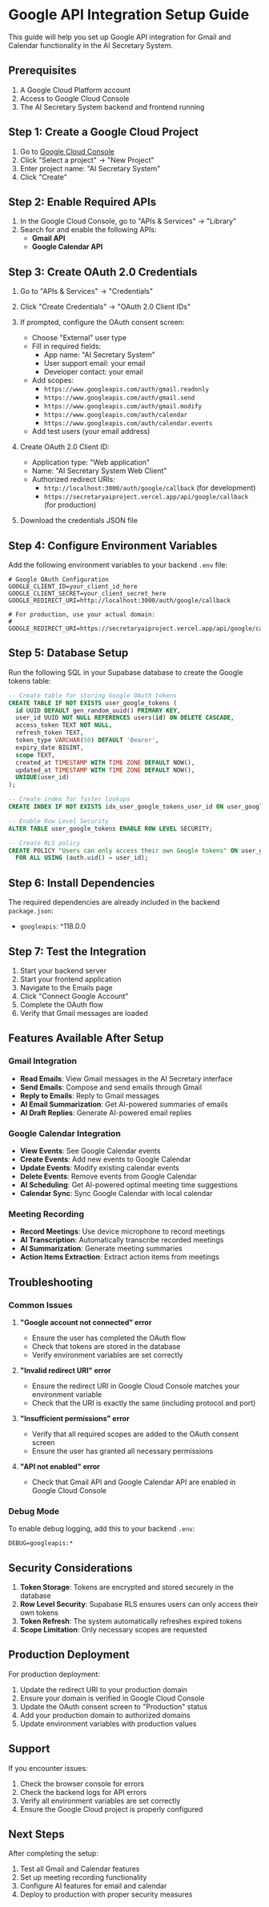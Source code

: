 # Google API Integration Setup Guide

This guide will help you set up Google API integration for Gmail and Calendar functionality in the AI Secretary System.

## Prerequisites

1. A Google Cloud Platform account
2. Access to Google Cloud Console
3. The AI Secretary System backend and frontend running

## Step 1: Create a Google Cloud Project

1. Go to [Google Cloud Console](https://console.cloud.google.com/)
2. Click "Select a project" → "New Project"
3. Enter project name: "AI Secretary System"
4. Click "Create"

## Step 2: Enable Required APIs

1. In the Google Cloud Console, go to "APIs & Services" → "Library"
2. Search for and enable the following APIs:
   - **Gmail API**
   - **Google Calendar API**

## Step 3: Create OAuth 2.0 Credentials

1. Go to "APIs & Services" → "Credentials"
2. Click "Create Credentials" → "OAuth 2.0 Client IDs"
3. If prompted, configure the OAuth consent screen:
   - Choose "External" user type
   - Fill in required fields:
     - App name: "AI Secretary System"
     - User support email: your email
     - Developer contact: your email
   - Add scopes:
     - `https://www.googleapis.com/auth/gmail.readonly`
     - `https://www.googleapis.com/auth/gmail.send`
     - `https://www.googleapis.com/auth/gmail.modify`
     - `https://www.googleapis.com/auth/calendar`
     - `https://www.googleapis.com/auth/calendar.events`
   - Add test users (your email address)

4. Create OAuth 2.0 Client ID:
   - Application type: "Web application"
   - Name: "AI Secretary System Web Client"
   - Authorized redirect URIs:
     - `http://localhost:3000/auth/google/callback` (for development)
     - `https://secretaryaiproject.vercel.app/api/google/callback` (for production)

5. Download the credentials JSON file

## Step 4: Configure Environment Variables

Add the following environment variables to your backend `.env` file:

```env
# Google OAuth Configuration
GOOGLE_CLIENT_ID=your_client_id_here
GOOGLE_CLIENT_SECRET=your_client_secret_here
GOOGLE_REDIRECT_URI=http://localhost:3000/auth/google/callback

# For production, use your actual domain:
# GOOGLE_REDIRECT_URI=https://secretaryaiproject.vercel.app/api/google/callback
```

## Step 5: Database Setup

Run the following SQL in your Supabase database to create the Google tokens table:

```sql
-- Create table for storing Google OAuth tokens
CREATE TABLE IF NOT EXISTS user_google_tokens (
  id UUID DEFAULT gen_random_uuid() PRIMARY KEY,
  user_id UUID NOT NULL REFERENCES users(id) ON DELETE CASCADE,
  access_token TEXT NOT NULL,
  refresh_token TEXT,
  token_type VARCHAR(50) DEFAULT 'Bearer',
  expiry_date BIGINT,
  scope TEXT,
  created_at TIMESTAMP WITH TIME ZONE DEFAULT NOW(),
  updated_at TIMESTAMP WITH TIME ZONE DEFAULT NOW(),
  UNIQUE(user_id)
);

-- Create index for faster lookups
CREATE INDEX IF NOT EXISTS idx_user_google_tokens_user_id ON user_google_tokens(user_id);

-- Enable Row Level Security
ALTER TABLE user_google_tokens ENABLE ROW LEVEL SECURITY;

-- Create RLS policy
CREATE POLICY "Users can only access their own Google tokens" ON user_google_tokens
  FOR ALL USING (auth.uid() = user_id);
```

## Step 6: Install Dependencies

The required dependencies are already included in the backend `package.json`:

- `googleapis`: ^118.0.0

## Step 7: Test the Integration

1. Start your backend server
2. Start your frontend application
3. Navigate to the Emails page
4. Click "Connect Google Account"
5. Complete the OAuth flow
6. Verify that Gmail messages are loaded

## Features Available After Setup

### Gmail Integration
- **Read Emails**: View Gmail messages in the AI Secretary interface
- **Send Emails**: Compose and send emails through Gmail
- **Reply to Emails**: Reply to Gmail messages
- **AI Email Summarization**: Get AI-powered summaries of emails
- **AI Draft Replies**: Generate AI-powered email replies

### Google Calendar Integration
- **View Events**: See Google Calendar events
- **Create Events**: Add new events to Google Calendar
- **Update Events**: Modify existing calendar events
- **Delete Events**: Remove events from Google Calendar
- **AI Scheduling**: Get AI-powered optimal meeting time suggestions
- **Calendar Sync**: Sync Google Calendar with local calendar

### Meeting Recording
- **Record Meetings**: Use device microphone to record meetings
- **AI Transcription**: Automatically transcribe recorded meetings
- **AI Summarization**: Generate meeting summaries
- **Action Items Extraction**: Extract action items from meetings

## Troubleshooting

### Common Issues

1. **"Google account not connected" error**
   - Ensure the user has completed the OAuth flow
   - Check that tokens are stored in the database
   - Verify environment variables are set correctly

2. **"Invalid redirect URI" error**
   - Ensure the redirect URI in Google Cloud Console matches your environment variable
   - Check that the URI is exactly the same (including protocol and port)

3. **"Insufficient permissions" error**
   - Verify that all required scopes are added to the OAuth consent screen
   - Ensure the user has granted all necessary permissions

4. **"API not enabled" error**
   - Check that Gmail API and Google Calendar API are enabled in Google Cloud Console

### Debug Mode

To enable debug logging, add this to your backend `.env`:

```env
DEBUG=googleapis:*
```

## Security Considerations

1. **Token Storage**: Tokens are encrypted and stored securely in the database
2. **Row Level Security**: Supabase RLS ensures users can only access their own tokens
3. **Token Refresh**: The system automatically refreshes expired tokens
4. **Scope Limitation**: Only necessary scopes are requested

## Production Deployment

For production deployment:

1. Update the redirect URI to your production domain
2. Ensure your domain is verified in Google Cloud Console
3. Update the OAuth consent screen to "Production" status
4. Add your production domain to authorized domains
5. Update environment variables with production values

## Support

If you encounter issues:

1. Check the browser console for errors
2. Check the backend logs for API errors
3. Verify all environment variables are set correctly
4. Ensure the Google Cloud project is properly configured

## Next Steps

After completing the setup:

1. Test all Gmail and Calendar features
2. Set up meeting recording functionality
3. Configure AI features for email and calendar
4. Deploy to production with proper security measures
